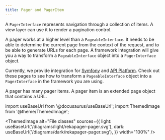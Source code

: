 ```yaml
---
title: Pager and PagerItem
---
```


A `PagerInterface` represents navigation through a collection of items. A view
layer can use it to render a pagination control. 

A pager works at a higher level than a `PageableInterface`. It needs to be able
to determine the current page from the context of the request, and to be able to
generate URLs for each page. A framework integration will give you a way to
transform a `PageableInterface` object into a `PagerInterface` object.

Currently, we provide integration for
[Symfony](../03-framework-integration/01-symfony.md) and [API
Platform](../03-framework-integration/02-api-platform.md). Check out these pages
to see how to transform a `PageableInterface` object into a `PagerInterface` in
the framework you are using.

A pager has many pager items. A pager item is an extended page object that
contains a URL.

import useBaseUrl from '@docusaurus/useBaseUrl';
import ThemedImage from '@theme/ThemedImage';

<ThemedImage
  alt="File classes"
  sources={{
    light: useBaseUrl('/diagrams/light/rekapager-pager.svg'),
    dark: useBaseUrl('/diagrams/dark/rekapager-pager.svg'),
  }}
  width="100%"
/>

